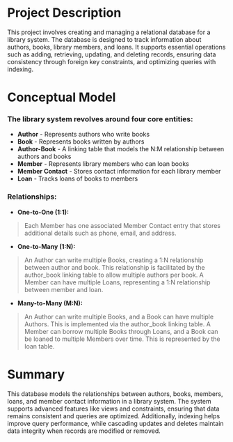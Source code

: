 # Project Description

This project involves creating and managing a relational database for a library system. The database is designed to track information about authors, books, library members, and loans. It supports essential operations such as adding, retrieving, updating, and deleting records, ensuring data consistency through foreign key constraints, and optimizing queries with indexing.

# Conceptual Model
### The library system revolves around four core entities:

+ **Author** - Represents authors who write books
+ **Book** - Represents books written by authors
+ **Author-Book** - A linking table that models the N:M relationship between authors and books
+ **Member** - Represents library members who can loan books
+ **Member Contact** - Stores contact information for each library member
+ **Loan** - Tracks loans of books to members

### Relationships:

+ **One-to-One (1:1):**
> Each Member has one associated Member Contact entry that stores additional details such as phone, email, and address.
+ **One-to-Many (1:N):**
> An Author can write multiple Books, creating a 1:N relationship between author and book. This relationship is facilitated by the author_book linking table to allow multiple authors per book.
A Member can have multiple Loans, representing a 1:N relationship between member and loan.
+ **Many-to-Many (M:N):**
> An Author can write multiple Books, and a Book can have multiple Authors. This is implemented via the author_book linking table.
A Member can borrow multiple Books through Loans, and a Book can be loaned to multiple Members over time. This is represented by the loan table.


# Summary
This database models the relationships between authors, books, members, loans, and member contact information in a library system. The system supports advanced features like views and constraints, ensuring that data remains consistent and queries are optimized. Additionally, indexing helps improve query performance, while cascading updates and deletes maintain data integrity when records are modified or removed.